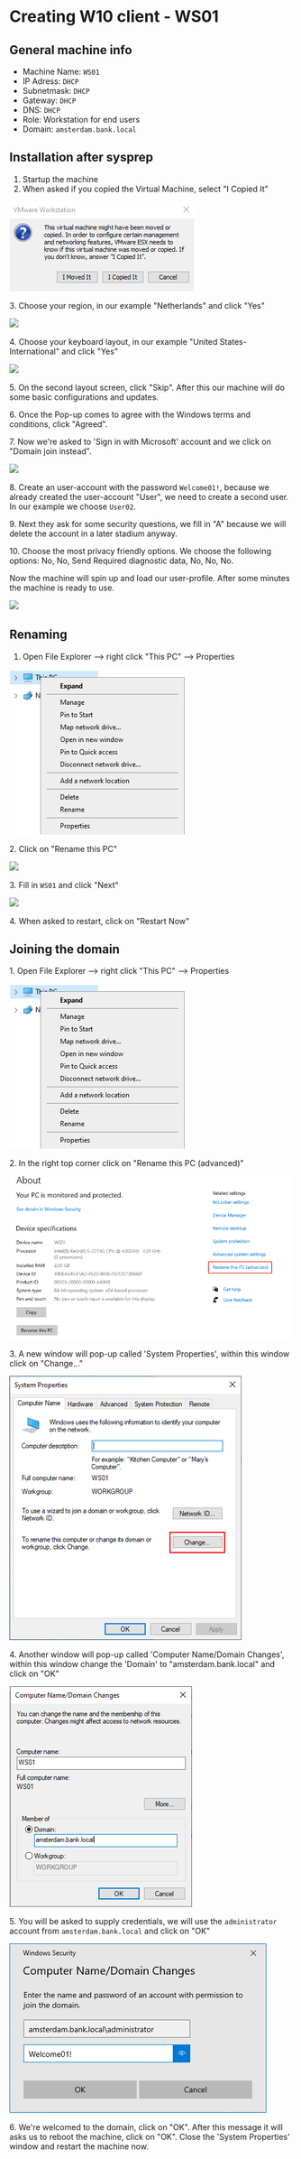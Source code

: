 # Creating W10 client - WS01

## General machine info

* Machine Name: `WS01`
* IP Adress: `DHCP`
* Subnetmask: `DHCP`
* Gateway: `DHCP`
* DNS: `DHCP`
* Role: Workstation for end users
* Domain: `amsterdam.bank.local`

## Installation after sysprep

1. Startup the machine
2. When asked if you copied the Virtual Machine, select "I Copied It"

![](<../../.gitbook/assets/afbeelding (103) (2) (3).png>)

3\. Choose your region, in our example "Netherlands" and click "Yes"

![](<../../.gitbook/assets/afbeelding (94).png>)

4\. Choose your keyboard layout, in our example "United States-International" and click "Yes"

![](<../../.gitbook/assets/afbeelding (18).png>)

5\. On the second layout screen, click "Skip". After this our machine will do some basic configurations and updates.

6\. Once the Pop-up comes to agree with the Windows terms and conditions, click "Agreed".

7\. Now we're asked to 'Sign in with Microsoft' account and we click on "Domain join instead".

![](<../../.gitbook/assets/afbeelding (33).png>)

8\. Create an user-account with the password `Welcome01!`, because we already created the user-account "User", we need to create a second user. In our example we choose `User02`.

9\. Next they ask for some security questions, we fill in "A" because we will delete the account in a later stadium anyway.

10\. Choose the most privacy friendly options. We choose the following options: No, No, Send Required diagnostic data, No, No, No.

Now the machine will spin up and load our user-profile. After some minutes the machine is ready to use.

![](<../../.gitbook/assets/afbeelding (59).png>)

## Renaming

1. Open File Explorer --> right click "This PC" --> Properties

![](<../../.gitbook/assets/afbeelding (29) (2) (1).png>)

2\. Click on "Rename this PC"

![](<../../.gitbook/assets/afbeelding (115).png>)

3\. Fill in `WS01` and click "Next"

![](<../../.gitbook/assets/afbeelding (32).png>)

4\. When asked to restart, click on "Restart Now"

## Joining the domain

1\. Open File Explorer --> right click "This PC" --> Properties

![](<../../.gitbook/assets/afbeelding (17).png>)

2\. In the right top corner click on "Rename this PC (advanced)"

![](<../../.gitbook/assets/afbeelding (19).png>)

3\. A new window will pop-up called 'System Properties', within this window click on "Change..."

![](<../../.gitbook/assets/afbeelding (1).png>)

4\. Another window will pop-up called 'Computer Name/Domain Changes', within this window change the 'Domain' to "amsterdam.bank.local" and click on "OK"

&#x20;![](<../../.gitbook/assets/afbeelding (9).png>)

5\. You will be asked to supply credentials, we will use the `administrator` account from `amsterdam.bank.local` and click on "OK"

![](<../../.gitbook/assets/afbeelding (6).png>)

6\. We're welcomed to the domain, click on "OK". After this message it will asks us to reboot the machine, click on "OK". Close the 'System Properties' window and restart the machine now.
